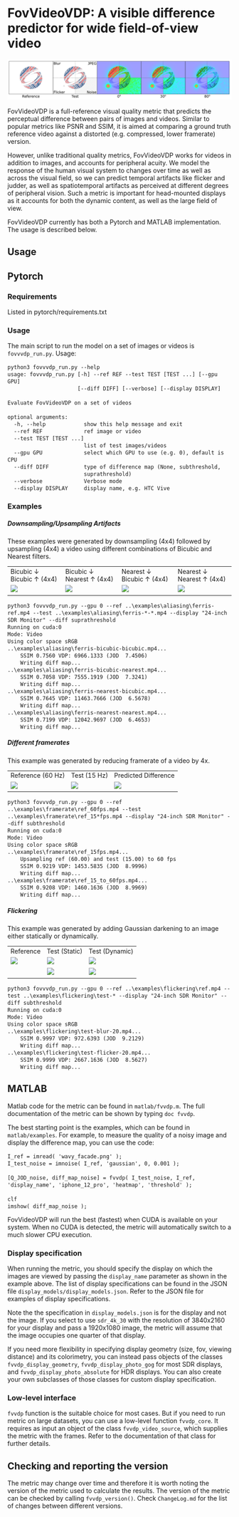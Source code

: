 # FovVideoVDP: A visible difference predictor for wide field-of-view video

<img src="teaser.png"></img>

FovVideoVDP is a full-reference visual quality metric that predicts the perceptual difference between pairs of images and videos. Similar to popular metrics like PSNR and SSIM, it is aimed at comparing a ground truth reference video against a distorted (e.g. compressed, lower framerate) version.

However, unlike traditional quality metrics, FovVideoVDP works for videos in addition to images, and accounts for peripheral acuity. We model the response of the human visual system to changes over time as well as across the visual field, so we can predict temporal artifacts like flicker and judder, as well as spatiotemporal artifacts as perceived at different degrees of peripheral vision. Such a metric is important for head-mounted displays as it accounts for both the dynamic content, as well as the large field of view.

FovVideoVDP currently has both a Pytorch and MATLAB implementation. The usage is described below.



## Usage

## Pytorch

### Requirements
Listed in pytorch/requirements.txt
### Usage
The main script to run the model on a set of images or videos is `fovvvdp_run.py`. Usage:
```
python3 fovvvdp_run.py --help
usage: fovvvdp_run.py [-h] --ref REF --test TEST [TEST ...] [--gpu GPU]
                      [--diff DIFF] [--verbose] [--display DISPLAY]

Evaluate FovVideoVDP on a set of videos

optional arguments:
  -h, --help            show this help message and exit
  --ref REF             ref image or video
  --test TEST [TEST ...]
                        list of test images/videos
  --gpu GPU             select which GPU to use (e.g. 0), default is CPU
  --diff DIFF           type of difference map (None, subthreshold,
                        suprathreshold)
  --verbose             Verbose mode
  --display DISPLAY     display name, e.g. HTC Vive
```
### Examples
##### Downsampling/Upsampling Artifacts

These examples were generated by downsampling (4x4) followed by upsampling (4x4) a video using different combinations of Bicubic and Nearest filters.
<table>
  <tr>
    <td>Bicubic &#8595; Bicubic &#8593; (4x4)</td>
    <td>Bicubic &#8595; Nearest &#8593; (4x4)</td>
    <td>Nearest &#8595; Bicubic &#8593; (4x4)</td>
    <td>Nearest &#8595; Nearest &#8593; (4x4)</td>
  </tr>
  <tr>
    <td><img src="examples/aliasing/diff_maps/ferris-bicubic-bicubic_diff_map_viz.gif"></img></td>
    <td><img src="examples/aliasing/diff_maps/ferris-bicubic-nearest_diff_map_viz.gif"></img></td>
    <td><img src="examples/aliasing/diff_maps/ferris-nearest-bicubic_diff_map_viz.gif"></img></td>
    <td><img src="examples/aliasing/diff_maps/ferris-nearest-nearest_diff_map_viz.gif"></img></td>
  </tr>
</table>

```
python3 fovvvdp_run.py --gpu 0 --ref ..\examples\aliasing\ferris-ref.mp4 --test ..\examples\aliasing\ferris-*-*.mp4 --display "24-inch SDR Monitor" --diff suprathreshold
Running on cuda:0
Mode: Video
Using color space sRGB
..\examples\aliasing\ferris-bicubic-bicubic.mp4...
    SSIM 0.7560 VDP: 6966.1333 (JOD  7.4506)
    Writing diff map...
..\examples\aliasing\ferris-bicubic-nearest.mp4...
    SSIM 0.7058 VDP: 7555.1919 (JOD  7.3241)
    Writing diff map...
..\examples\aliasing\ferris-nearest-bicubic.mp4...
    SSIM 0.7645 VDP: 11463.7666 (JOD  6.5678)
    Writing diff map...
..\examples\aliasing\ferris-nearest-nearest.mp4...
    SSIM 0.7199 VDP: 12042.9697 (JOD  6.4653)
    Writing diff map...
```

##### Different framerates
This example was generated by reducing framerate of a video by 4x.
<table>
  <tr>
    <td>Reference (60 Hz)</td>
    <td>Test (15 Hz)</td>
    <td>Predicted Difference</td>
  </tr>
  <tr>
    <td><img src="examples/framerate/ref_60fps.gif"></img></td>
    <td><img src="examples/framerate/ref_15_to_60fps.gif"></img></td>
    <td><img src="examples/framerate/diff_maps/ref_15_to_60fps_diff_map_viz.gif"></img></td>
  </tr>
</table>

```
python3 fovvvdp_run.py --gpu 0 --ref ..\examples\framerate\ref_60fps.mp4 --test ..\examples\framerate\ref_15*fps.mp4 --display "24-inch SDR Monitor" --diff subthreshold
Running on cuda:0
Mode: Video
Using color space sRGB
..\examples\framerate\ref_15fps.mp4...
    Upsampling ref (60.00) and test (15.00) to 60 fps
    SSIM 0.9219 VDP: 1453.5835 (JOD  8.9996)
    Writing diff map...
..\examples\framerate\ref_15_to_60fps.mp4...
    SSIM 0.9208 VDP: 1460.1636 (JOD  8.9969)
    Writing diff map...
```

##### Flickering
This example was generated by adding Gaussian darkening to an image either statically or dynamically.

<table>
  <tr>
    <td>Reference</td>
    <td>Test (Static)</td>
    <td>Test (Dynamic)</td>
  </tr>
  <tr>
    <td><img src="examples/flickering/ref.gif"></img></td>
    <td><img src="examples/flickering/test-blur-20.gif"></img></td>
    <td><img src="examples/flickering/test-flicker-20.gif"></img></td>
  </tr>
  <tr>
    <td></td>
    <td><img src="examples/flickering/diff_maps/test-blur-20_diff_map_viz.gif"></img></td>
    <td><img src="examples/flickering/diff_maps/test-flicker-20_diff_map_viz.gif"></img></td>
  </tr>
</table>

```
python3 fovvvdp_run.py --gpu 0 --ref ..\examples\flickering\ref.mp4 --test ..\examples\flickering\test-* --display "24-inch SDR Monitor" --diff subthreshold
Running on cuda:0
Mode: Video
Using color space sRGB
..\examples\flickering\test-blur-20.mp4...
    SSIM 0.9997 VDP: 972.6393 (JOD  9.2129)
    Writing diff map...
..\examples\flickering\test-flicker-20.mp4...
    SSIM 0.9999 VDP: 2667.1636 (JOD  8.5627)
    Writing diff map...
```
## MATLAB

Matlab code for the metric can be found in `matlab/fvvdp.m`. The full documentation of the metric can be shown by typing `doc fvvdp`.

The best starting point is the examples, which can be found in `matlab/examples`. For example, to measure the quality of a noisy image and display the difference map, you can use the code:

```
I_ref = imread( 'wavy_facade.png' );
I_test_noise = imnoise( I_ref, 'gaussian', 0, 0.001 );

[Q_JOD_noise, diff_map_noise] = fvvdp( I_test_noise, I_ref, 'display_name', 'iphone_12_pro', 'heatmap', 'threshold' );

clf
imshow( diff_map_noise );

```

FovVideoVDP will run the best (fastest) when CUDA is available on your system. When no CUDA is detected, the metric will automatically switch to a much slower CPU execution. 


### Display specification

When running the metric, you should specify the display on which the images are viewed by passing the `display_name` parameter as shown in the example above. The list of display specifications can be found in the JSON file `display_models/display_models.json`. Refer to the JSON file for examples of display specifications. 

Note the the specification in `display_models.json` is for the display and not the image. If you select to use `sdr_4k_30` with the resolution of 3840x2160 for your display and pass a 1920x1080 image, the metric will assume that the image occupies one quarter of that display. 

If you need more flexibility in specifying display geometry (size, fov, viewing distance) and its colorimetry, you can instead pass objects of the classes `fvvdp_display_geometry`, `fvvdp_display_photo_gog` for most SDR displays, and `fvvdp_display_photo_absolute` for HDR displays. You can also create your own subclasses of those classes for custom display specification. 
 
### Low-level interface

`fvvdp` function is the suitable choice for most cases. But if you need to run metric on large datasets, you can use a low-level function `fvvdp_core`. It requires as input an object of the class `fvvdp_video_source`, which supplies the metric with the frames. Refer to the documentation of that class for further details. 

## Checking and reporting the version

The metric may change over time and therefore it is worth noting the version of the metric used to calculate the results. The version of the metric can be checked by calling `fvvdp_version()`. Check `ChangeLog.md` for the list of changes between different versions.

